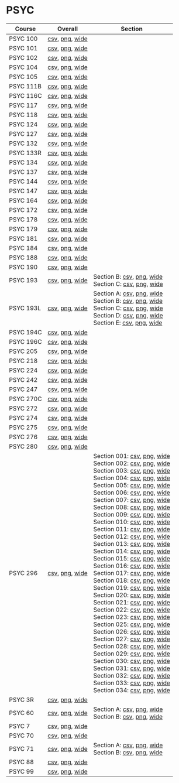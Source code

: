 # PSYC

| Course | Overall | Section |
| ------ | ------- | ------- |
| PSYC 100 | [csv](https://github.com/UCSD-Historical-Enrollment-Data/2024Spring/blob/main/overall/PSYC%20100.csv), [png](https://raw.githubusercontent.com/UCSD-Historical-Enrollment-Data/2024Spring/main/plot_overall/PSYC%20100.png), [wide](https://raw.githubusercontent.com/UCSD-Historical-Enrollment-Data/2024Spring/main/plot_overall_wide/PSYC%20100.png) |  |
| PSYC 101 | [csv](https://github.com/UCSD-Historical-Enrollment-Data/2024Spring/blob/main/overall/PSYC%20101.csv), [png](https://raw.githubusercontent.com/UCSD-Historical-Enrollment-Data/2024Spring/main/plot_overall/PSYC%20101.png), [wide](https://raw.githubusercontent.com/UCSD-Historical-Enrollment-Data/2024Spring/main/plot_overall_wide/PSYC%20101.png) |  |
| PSYC 102 | [csv](https://github.com/UCSD-Historical-Enrollment-Data/2024Spring/blob/main/overall/PSYC%20102.csv), [png](https://raw.githubusercontent.com/UCSD-Historical-Enrollment-Data/2024Spring/main/plot_overall/PSYC%20102.png), [wide](https://raw.githubusercontent.com/UCSD-Historical-Enrollment-Data/2024Spring/main/plot_overall_wide/PSYC%20102.png) |  |
| PSYC 104 | [csv](https://github.com/UCSD-Historical-Enrollment-Data/2024Spring/blob/main/overall/PSYC%20104.csv), [png](https://raw.githubusercontent.com/UCSD-Historical-Enrollment-Data/2024Spring/main/plot_overall/PSYC%20104.png), [wide](https://raw.githubusercontent.com/UCSD-Historical-Enrollment-Data/2024Spring/main/plot_overall_wide/PSYC%20104.png) |  |
| PSYC 105 | [csv](https://github.com/UCSD-Historical-Enrollment-Data/2024Spring/blob/main/overall/PSYC%20105.csv), [png](https://raw.githubusercontent.com/UCSD-Historical-Enrollment-Data/2024Spring/main/plot_overall/PSYC%20105.png), [wide](https://raw.githubusercontent.com/UCSD-Historical-Enrollment-Data/2024Spring/main/plot_overall_wide/PSYC%20105.png) |  |
| PSYC 111B | [csv](https://github.com/UCSD-Historical-Enrollment-Data/2024Spring/blob/main/overall/PSYC%20111B.csv), [png](https://raw.githubusercontent.com/UCSD-Historical-Enrollment-Data/2024Spring/main/plot_overall/PSYC%20111B.png), [wide](https://raw.githubusercontent.com/UCSD-Historical-Enrollment-Data/2024Spring/main/plot_overall_wide/PSYC%20111B.png) |  |
| PSYC 116C | [csv](https://github.com/UCSD-Historical-Enrollment-Data/2024Spring/blob/main/overall/PSYC%20116C.csv), [png](https://raw.githubusercontent.com/UCSD-Historical-Enrollment-Data/2024Spring/main/plot_overall/PSYC%20116C.png), [wide](https://raw.githubusercontent.com/UCSD-Historical-Enrollment-Data/2024Spring/main/plot_overall_wide/PSYC%20116C.png) |  |
| PSYC 117 | [csv](https://github.com/UCSD-Historical-Enrollment-Data/2024Spring/blob/main/overall/PSYC%20117.csv), [png](https://raw.githubusercontent.com/UCSD-Historical-Enrollment-Data/2024Spring/main/plot_overall/PSYC%20117.png), [wide](https://raw.githubusercontent.com/UCSD-Historical-Enrollment-Data/2024Spring/main/plot_overall_wide/PSYC%20117.png) |  |
| PSYC 118 | [csv](https://github.com/UCSD-Historical-Enrollment-Data/2024Spring/blob/main/overall/PSYC%20118.csv), [png](https://raw.githubusercontent.com/UCSD-Historical-Enrollment-Data/2024Spring/main/plot_overall/PSYC%20118.png), [wide](https://raw.githubusercontent.com/UCSD-Historical-Enrollment-Data/2024Spring/main/plot_overall_wide/PSYC%20118.png) |  |
| PSYC 124 | [csv](https://github.com/UCSD-Historical-Enrollment-Data/2024Spring/blob/main/overall/PSYC%20124.csv), [png](https://raw.githubusercontent.com/UCSD-Historical-Enrollment-Data/2024Spring/main/plot_overall/PSYC%20124.png), [wide](https://raw.githubusercontent.com/UCSD-Historical-Enrollment-Data/2024Spring/main/plot_overall_wide/PSYC%20124.png) |  |
| PSYC 127 | [csv](https://github.com/UCSD-Historical-Enrollment-Data/2024Spring/blob/main/overall/PSYC%20127.csv), [png](https://raw.githubusercontent.com/UCSD-Historical-Enrollment-Data/2024Spring/main/plot_overall/PSYC%20127.png), [wide](https://raw.githubusercontent.com/UCSD-Historical-Enrollment-Data/2024Spring/main/plot_overall_wide/PSYC%20127.png) |  |
| PSYC 132 | [csv](https://github.com/UCSD-Historical-Enrollment-Data/2024Spring/blob/main/overall/PSYC%20132.csv), [png](https://raw.githubusercontent.com/UCSD-Historical-Enrollment-Data/2024Spring/main/plot_overall/PSYC%20132.png), [wide](https://raw.githubusercontent.com/UCSD-Historical-Enrollment-Data/2024Spring/main/plot_overall_wide/PSYC%20132.png) |  |
| PSYC 133R | [csv](https://github.com/UCSD-Historical-Enrollment-Data/2024Spring/blob/main/overall/PSYC%20133R.csv), [png](https://raw.githubusercontent.com/UCSD-Historical-Enrollment-Data/2024Spring/main/plot_overall/PSYC%20133R.png), [wide](https://raw.githubusercontent.com/UCSD-Historical-Enrollment-Data/2024Spring/main/plot_overall_wide/PSYC%20133R.png) |  |
| PSYC 134 | [csv](https://github.com/UCSD-Historical-Enrollment-Data/2024Spring/blob/main/overall/PSYC%20134.csv), [png](https://raw.githubusercontent.com/UCSD-Historical-Enrollment-Data/2024Spring/main/plot_overall/PSYC%20134.png), [wide](https://raw.githubusercontent.com/UCSD-Historical-Enrollment-Data/2024Spring/main/plot_overall_wide/PSYC%20134.png) |  |
| PSYC 137 | [csv](https://github.com/UCSD-Historical-Enrollment-Data/2024Spring/blob/main/overall/PSYC%20137.csv), [png](https://raw.githubusercontent.com/UCSD-Historical-Enrollment-Data/2024Spring/main/plot_overall/PSYC%20137.png), [wide](https://raw.githubusercontent.com/UCSD-Historical-Enrollment-Data/2024Spring/main/plot_overall_wide/PSYC%20137.png) |  |
| PSYC 144 | [csv](https://github.com/UCSD-Historical-Enrollment-Data/2024Spring/blob/main/overall/PSYC%20144.csv), [png](https://raw.githubusercontent.com/UCSD-Historical-Enrollment-Data/2024Spring/main/plot_overall/PSYC%20144.png), [wide](https://raw.githubusercontent.com/UCSD-Historical-Enrollment-Data/2024Spring/main/plot_overall_wide/PSYC%20144.png) |  |
| PSYC 147 | [csv](https://github.com/UCSD-Historical-Enrollment-Data/2024Spring/blob/main/overall/PSYC%20147.csv), [png](https://raw.githubusercontent.com/UCSD-Historical-Enrollment-Data/2024Spring/main/plot_overall/PSYC%20147.png), [wide](https://raw.githubusercontent.com/UCSD-Historical-Enrollment-Data/2024Spring/main/plot_overall_wide/PSYC%20147.png) |  |
| PSYC 164 | [csv](https://github.com/UCSD-Historical-Enrollment-Data/2024Spring/blob/main/overall/PSYC%20164.csv), [png](https://raw.githubusercontent.com/UCSD-Historical-Enrollment-Data/2024Spring/main/plot_overall/PSYC%20164.png), [wide](https://raw.githubusercontent.com/UCSD-Historical-Enrollment-Data/2024Spring/main/plot_overall_wide/PSYC%20164.png) |  |
| PSYC 172 | [csv](https://github.com/UCSD-Historical-Enrollment-Data/2024Spring/blob/main/overall/PSYC%20172.csv), [png](https://raw.githubusercontent.com/UCSD-Historical-Enrollment-Data/2024Spring/main/plot_overall/PSYC%20172.png), [wide](https://raw.githubusercontent.com/UCSD-Historical-Enrollment-Data/2024Spring/main/plot_overall_wide/PSYC%20172.png) |  |
| PSYC 178 | [csv](https://github.com/UCSD-Historical-Enrollment-Data/2024Spring/blob/main/overall/PSYC%20178.csv), [png](https://raw.githubusercontent.com/UCSD-Historical-Enrollment-Data/2024Spring/main/plot_overall/PSYC%20178.png), [wide](https://raw.githubusercontent.com/UCSD-Historical-Enrollment-Data/2024Spring/main/plot_overall_wide/PSYC%20178.png) |  |
| PSYC 179 | [csv](https://github.com/UCSD-Historical-Enrollment-Data/2024Spring/blob/main/overall/PSYC%20179.csv), [png](https://raw.githubusercontent.com/UCSD-Historical-Enrollment-Data/2024Spring/main/plot_overall/PSYC%20179.png), [wide](https://raw.githubusercontent.com/UCSD-Historical-Enrollment-Data/2024Spring/main/plot_overall_wide/PSYC%20179.png) |  |
| PSYC 181 | [csv](https://github.com/UCSD-Historical-Enrollment-Data/2024Spring/blob/main/overall/PSYC%20181.csv), [png](https://raw.githubusercontent.com/UCSD-Historical-Enrollment-Data/2024Spring/main/plot_overall/PSYC%20181.png), [wide](https://raw.githubusercontent.com/UCSD-Historical-Enrollment-Data/2024Spring/main/plot_overall_wide/PSYC%20181.png) |  |
| PSYC 184 | [csv](https://github.com/UCSD-Historical-Enrollment-Data/2024Spring/blob/main/overall/PSYC%20184.csv), [png](https://raw.githubusercontent.com/UCSD-Historical-Enrollment-Data/2024Spring/main/plot_overall/PSYC%20184.png), [wide](https://raw.githubusercontent.com/UCSD-Historical-Enrollment-Data/2024Spring/main/plot_overall_wide/PSYC%20184.png) |  |
| PSYC 188 | [csv](https://github.com/UCSD-Historical-Enrollment-Data/2024Spring/blob/main/overall/PSYC%20188.csv), [png](https://raw.githubusercontent.com/UCSD-Historical-Enrollment-Data/2024Spring/main/plot_overall/PSYC%20188.png), [wide](https://raw.githubusercontent.com/UCSD-Historical-Enrollment-Data/2024Spring/main/plot_overall_wide/PSYC%20188.png) |  |
| PSYC 190 | [csv](https://github.com/UCSD-Historical-Enrollment-Data/2024Spring/blob/main/overall/PSYC%20190.csv), [png](https://raw.githubusercontent.com/UCSD-Historical-Enrollment-Data/2024Spring/main/plot_overall/PSYC%20190.png), [wide](https://raw.githubusercontent.com/UCSD-Historical-Enrollment-Data/2024Spring/main/plot_overall_wide/PSYC%20190.png) |  |
| PSYC 193 | [csv](https://github.com/UCSD-Historical-Enrollment-Data/2024Spring/blob/main/overall/PSYC%20193.csv), [png](https://raw.githubusercontent.com/UCSD-Historical-Enrollment-Data/2024Spring/main/plot_overall/PSYC%20193.png), [wide](https://raw.githubusercontent.com/UCSD-Historical-Enrollment-Data/2024Spring/main/plot_overall_wide/PSYC%20193.png) | Section B: [csv](https://github.com/UCSD-Historical-Enrollment-Data/2024Spring/blob/main/section/PSYC%20193_B.csv), [png](https://raw.githubusercontent.com/UCSD-Historical-Enrollment-Data/2024Spring/main/plot_section/PSYC%20193_B.png), [wide](https://raw.githubusercontent.com/UCSD-Historical-Enrollment-Data/2024Spring/main/plot_section_wide/PSYC%20193_B.png)<br>Section C: [csv](https://github.com/UCSD-Historical-Enrollment-Data/2024Spring/blob/main/section/PSYC%20193_C.csv), [png](https://raw.githubusercontent.com/UCSD-Historical-Enrollment-Data/2024Spring/main/plot_section/PSYC%20193_C.png), [wide](https://raw.githubusercontent.com/UCSD-Historical-Enrollment-Data/2024Spring/main/plot_section_wide/PSYC%20193_C.png) |
| PSYC 193L | [csv](https://github.com/UCSD-Historical-Enrollment-Data/2024Spring/blob/main/overall/PSYC%20193L.csv), [png](https://raw.githubusercontent.com/UCSD-Historical-Enrollment-Data/2024Spring/main/plot_overall/PSYC%20193L.png), [wide](https://raw.githubusercontent.com/UCSD-Historical-Enrollment-Data/2024Spring/main/plot_overall_wide/PSYC%20193L.png) | Section A: [csv](https://github.com/UCSD-Historical-Enrollment-Data/2024Spring/blob/main/section/PSYC%20193L_A.csv), [png](https://raw.githubusercontent.com/UCSD-Historical-Enrollment-Data/2024Spring/main/plot_section/PSYC%20193L_A.png), [wide](https://raw.githubusercontent.com/UCSD-Historical-Enrollment-Data/2024Spring/main/plot_section_wide/PSYC%20193L_A.png)<br>Section B: [csv](https://github.com/UCSD-Historical-Enrollment-Data/2024Spring/blob/main/section/PSYC%20193L_B.csv), [png](https://raw.githubusercontent.com/UCSD-Historical-Enrollment-Data/2024Spring/main/plot_section/PSYC%20193L_B.png), [wide](https://raw.githubusercontent.com/UCSD-Historical-Enrollment-Data/2024Spring/main/plot_section_wide/PSYC%20193L_B.png)<br>Section C: [csv](https://github.com/UCSD-Historical-Enrollment-Data/2024Spring/blob/main/section/PSYC%20193L_C.csv), [png](https://raw.githubusercontent.com/UCSD-Historical-Enrollment-Data/2024Spring/main/plot_section/PSYC%20193L_C.png), [wide](https://raw.githubusercontent.com/UCSD-Historical-Enrollment-Data/2024Spring/main/plot_section_wide/PSYC%20193L_C.png)<br>Section D: [csv](https://github.com/UCSD-Historical-Enrollment-Data/2024Spring/blob/main/section/PSYC%20193L_D.csv), [png](https://raw.githubusercontent.com/UCSD-Historical-Enrollment-Data/2024Spring/main/plot_section/PSYC%20193L_D.png), [wide](https://raw.githubusercontent.com/UCSD-Historical-Enrollment-Data/2024Spring/main/plot_section_wide/PSYC%20193L_D.png)<br>Section E: [csv](https://github.com/UCSD-Historical-Enrollment-Data/2024Spring/blob/main/section/PSYC%20193L_E.csv), [png](https://raw.githubusercontent.com/UCSD-Historical-Enrollment-Data/2024Spring/main/plot_section/PSYC%20193L_E.png), [wide](https://raw.githubusercontent.com/UCSD-Historical-Enrollment-Data/2024Spring/main/plot_section_wide/PSYC%20193L_E.png) |
| PSYC 194C | [csv](https://github.com/UCSD-Historical-Enrollment-Data/2024Spring/blob/main/overall/PSYC%20194C.csv), [png](https://raw.githubusercontent.com/UCSD-Historical-Enrollment-Data/2024Spring/main/plot_overall/PSYC%20194C.png), [wide](https://raw.githubusercontent.com/UCSD-Historical-Enrollment-Data/2024Spring/main/plot_overall_wide/PSYC%20194C.png) |  |
| PSYC 196C | [csv](https://github.com/UCSD-Historical-Enrollment-Data/2024Spring/blob/main/overall/PSYC%20196C.csv), [png](https://raw.githubusercontent.com/UCSD-Historical-Enrollment-Data/2024Spring/main/plot_overall/PSYC%20196C.png), [wide](https://raw.githubusercontent.com/UCSD-Historical-Enrollment-Data/2024Spring/main/plot_overall_wide/PSYC%20196C.png) |  |
| PSYC 205 | [csv](https://github.com/UCSD-Historical-Enrollment-Data/2024Spring/blob/main/overall/PSYC%20205.csv), [png](https://raw.githubusercontent.com/UCSD-Historical-Enrollment-Data/2024Spring/main/plot_overall/PSYC%20205.png), [wide](https://raw.githubusercontent.com/UCSD-Historical-Enrollment-Data/2024Spring/main/plot_overall_wide/PSYC%20205.png) |  |
| PSYC 218 | [csv](https://github.com/UCSD-Historical-Enrollment-Data/2024Spring/blob/main/overall/PSYC%20218.csv), [png](https://raw.githubusercontent.com/UCSD-Historical-Enrollment-Data/2024Spring/main/plot_overall/PSYC%20218.png), [wide](https://raw.githubusercontent.com/UCSD-Historical-Enrollment-Data/2024Spring/main/plot_overall_wide/PSYC%20218.png) |  |
| PSYC 224 | [csv](https://github.com/UCSD-Historical-Enrollment-Data/2024Spring/blob/main/overall/PSYC%20224.csv), [png](https://raw.githubusercontent.com/UCSD-Historical-Enrollment-Data/2024Spring/main/plot_overall/PSYC%20224.png), [wide](https://raw.githubusercontent.com/UCSD-Historical-Enrollment-Data/2024Spring/main/plot_overall_wide/PSYC%20224.png) |  |
| PSYC 242 | [csv](https://github.com/UCSD-Historical-Enrollment-Data/2024Spring/blob/main/overall/PSYC%20242.csv), [png](https://raw.githubusercontent.com/UCSD-Historical-Enrollment-Data/2024Spring/main/plot_overall/PSYC%20242.png), [wide](https://raw.githubusercontent.com/UCSD-Historical-Enrollment-Data/2024Spring/main/plot_overall_wide/PSYC%20242.png) |  |
| PSYC 247 | [csv](https://github.com/UCSD-Historical-Enrollment-Data/2024Spring/blob/main/overall/PSYC%20247.csv), [png](https://raw.githubusercontent.com/UCSD-Historical-Enrollment-Data/2024Spring/main/plot_overall/PSYC%20247.png), [wide](https://raw.githubusercontent.com/UCSD-Historical-Enrollment-Data/2024Spring/main/plot_overall_wide/PSYC%20247.png) |  |
| PSYC 270C | [csv](https://github.com/UCSD-Historical-Enrollment-Data/2024Spring/blob/main/overall/PSYC%20270C.csv), [png](https://raw.githubusercontent.com/UCSD-Historical-Enrollment-Data/2024Spring/main/plot_overall/PSYC%20270C.png), [wide](https://raw.githubusercontent.com/UCSD-Historical-Enrollment-Data/2024Spring/main/plot_overall_wide/PSYC%20270C.png) |  |
| PSYC 272 | [csv](https://github.com/UCSD-Historical-Enrollment-Data/2024Spring/blob/main/overall/PSYC%20272.csv), [png](https://raw.githubusercontent.com/UCSD-Historical-Enrollment-Data/2024Spring/main/plot_overall/PSYC%20272.png), [wide](https://raw.githubusercontent.com/UCSD-Historical-Enrollment-Data/2024Spring/main/plot_overall_wide/PSYC%20272.png) |  |
| PSYC 274 | [csv](https://github.com/UCSD-Historical-Enrollment-Data/2024Spring/blob/main/overall/PSYC%20274.csv), [png](https://raw.githubusercontent.com/UCSD-Historical-Enrollment-Data/2024Spring/main/plot_overall/PSYC%20274.png), [wide](https://raw.githubusercontent.com/UCSD-Historical-Enrollment-Data/2024Spring/main/plot_overall_wide/PSYC%20274.png) |  |
| PSYC 275 | [csv](https://github.com/UCSD-Historical-Enrollment-Data/2024Spring/blob/main/overall/PSYC%20275.csv), [png](https://raw.githubusercontent.com/UCSD-Historical-Enrollment-Data/2024Spring/main/plot_overall/PSYC%20275.png), [wide](https://raw.githubusercontent.com/UCSD-Historical-Enrollment-Data/2024Spring/main/plot_overall_wide/PSYC%20275.png) |  |
| PSYC 276 | [csv](https://github.com/UCSD-Historical-Enrollment-Data/2024Spring/blob/main/overall/PSYC%20276.csv), [png](https://raw.githubusercontent.com/UCSD-Historical-Enrollment-Data/2024Spring/main/plot_overall/PSYC%20276.png), [wide](https://raw.githubusercontent.com/UCSD-Historical-Enrollment-Data/2024Spring/main/plot_overall_wide/PSYC%20276.png) |  |
| PSYC 280 | [csv](https://github.com/UCSD-Historical-Enrollment-Data/2024Spring/blob/main/overall/PSYC%20280.csv), [png](https://raw.githubusercontent.com/UCSD-Historical-Enrollment-Data/2024Spring/main/plot_overall/PSYC%20280.png), [wide](https://raw.githubusercontent.com/UCSD-Historical-Enrollment-Data/2024Spring/main/plot_overall_wide/PSYC%20280.png) |  |
| PSYC 296 | [csv](https://github.com/UCSD-Historical-Enrollment-Data/2024Spring/blob/main/overall/PSYC%20296.csv), [png](https://raw.githubusercontent.com/UCSD-Historical-Enrollment-Data/2024Spring/main/plot_overall/PSYC%20296.png), [wide](https://raw.githubusercontent.com/UCSD-Historical-Enrollment-Data/2024Spring/main/plot_overall_wide/PSYC%20296.png) | Section 001: [csv](https://github.com/UCSD-Historical-Enrollment-Data/2024Spring/blob/main/section/PSYC%20296_001.csv), [png](https://raw.githubusercontent.com/UCSD-Historical-Enrollment-Data/2024Spring/main/plot_section/PSYC%20296_001.png), [wide](https://raw.githubusercontent.com/UCSD-Historical-Enrollment-Data/2024Spring/main/plot_section_wide/PSYC%20296_001.png)<br>Section 002: [csv](https://github.com/UCSD-Historical-Enrollment-Data/2024Spring/blob/main/section/PSYC%20296_002.csv), [png](https://raw.githubusercontent.com/UCSD-Historical-Enrollment-Data/2024Spring/main/plot_section/PSYC%20296_002.png), [wide](https://raw.githubusercontent.com/UCSD-Historical-Enrollment-Data/2024Spring/main/plot_section_wide/PSYC%20296_002.png)<br>Section 003: [csv](https://github.com/UCSD-Historical-Enrollment-Data/2024Spring/blob/main/section/PSYC%20296_003.csv), [png](https://raw.githubusercontent.com/UCSD-Historical-Enrollment-Data/2024Spring/main/plot_section/PSYC%20296_003.png), [wide](https://raw.githubusercontent.com/UCSD-Historical-Enrollment-Data/2024Spring/main/plot_section_wide/PSYC%20296_003.png)<br>Section 004: [csv](https://github.com/UCSD-Historical-Enrollment-Data/2024Spring/blob/main/section/PSYC%20296_004.csv), [png](https://raw.githubusercontent.com/UCSD-Historical-Enrollment-Data/2024Spring/main/plot_section/PSYC%20296_004.png), [wide](https://raw.githubusercontent.com/UCSD-Historical-Enrollment-Data/2024Spring/main/plot_section_wide/PSYC%20296_004.png)<br>Section 005: [csv](https://github.com/UCSD-Historical-Enrollment-Data/2024Spring/blob/main/section/PSYC%20296_005.csv), [png](https://raw.githubusercontent.com/UCSD-Historical-Enrollment-Data/2024Spring/main/plot_section/PSYC%20296_005.png), [wide](https://raw.githubusercontent.com/UCSD-Historical-Enrollment-Data/2024Spring/main/plot_section_wide/PSYC%20296_005.png)<br>Section 006: [csv](https://github.com/UCSD-Historical-Enrollment-Data/2024Spring/blob/main/section/PSYC%20296_006.csv), [png](https://raw.githubusercontent.com/UCSD-Historical-Enrollment-Data/2024Spring/main/plot_section/PSYC%20296_006.png), [wide](https://raw.githubusercontent.com/UCSD-Historical-Enrollment-Data/2024Spring/main/plot_section_wide/PSYC%20296_006.png)<br>Section 007: [csv](https://github.com/UCSD-Historical-Enrollment-Data/2024Spring/blob/main/section/PSYC%20296_007.csv), [png](https://raw.githubusercontent.com/UCSD-Historical-Enrollment-Data/2024Spring/main/plot_section/PSYC%20296_007.png), [wide](https://raw.githubusercontent.com/UCSD-Historical-Enrollment-Data/2024Spring/main/plot_section_wide/PSYC%20296_007.png)<br>Section 008: [csv](https://github.com/UCSD-Historical-Enrollment-Data/2024Spring/blob/main/section/PSYC%20296_008.csv), [png](https://raw.githubusercontent.com/UCSD-Historical-Enrollment-Data/2024Spring/main/plot_section/PSYC%20296_008.png), [wide](https://raw.githubusercontent.com/UCSD-Historical-Enrollment-Data/2024Spring/main/plot_section_wide/PSYC%20296_008.png)<br>Section 009: [csv](https://github.com/UCSD-Historical-Enrollment-Data/2024Spring/blob/main/section/PSYC%20296_009.csv), [png](https://raw.githubusercontent.com/UCSD-Historical-Enrollment-Data/2024Spring/main/plot_section/PSYC%20296_009.png), [wide](https://raw.githubusercontent.com/UCSD-Historical-Enrollment-Data/2024Spring/main/plot_section_wide/PSYC%20296_009.png)<br>Section 010: [csv](https://github.com/UCSD-Historical-Enrollment-Data/2024Spring/blob/main/section/PSYC%20296_010.csv), [png](https://raw.githubusercontent.com/UCSD-Historical-Enrollment-Data/2024Spring/main/plot_section/PSYC%20296_010.png), [wide](https://raw.githubusercontent.com/UCSD-Historical-Enrollment-Data/2024Spring/main/plot_section_wide/PSYC%20296_010.png)<br>Section 011: [csv](https://github.com/UCSD-Historical-Enrollment-Data/2024Spring/blob/main/section/PSYC%20296_011.csv), [png](https://raw.githubusercontent.com/UCSD-Historical-Enrollment-Data/2024Spring/main/plot_section/PSYC%20296_011.png), [wide](https://raw.githubusercontent.com/UCSD-Historical-Enrollment-Data/2024Spring/main/plot_section_wide/PSYC%20296_011.png)<br>Section 012: [csv](https://github.com/UCSD-Historical-Enrollment-Data/2024Spring/blob/main/section/PSYC%20296_012.csv), [png](https://raw.githubusercontent.com/UCSD-Historical-Enrollment-Data/2024Spring/main/plot_section/PSYC%20296_012.png), [wide](https://raw.githubusercontent.com/UCSD-Historical-Enrollment-Data/2024Spring/main/plot_section_wide/PSYC%20296_012.png)<br>Section 013: [csv](https://github.com/UCSD-Historical-Enrollment-Data/2024Spring/blob/main/section/PSYC%20296_013.csv), [png](https://raw.githubusercontent.com/UCSD-Historical-Enrollment-Data/2024Spring/main/plot_section/PSYC%20296_013.png), [wide](https://raw.githubusercontent.com/UCSD-Historical-Enrollment-Data/2024Spring/main/plot_section_wide/PSYC%20296_013.png)<br>Section 014: [csv](https://github.com/UCSD-Historical-Enrollment-Data/2024Spring/blob/main/section/PSYC%20296_014.csv), [png](https://raw.githubusercontent.com/UCSD-Historical-Enrollment-Data/2024Spring/main/plot_section/PSYC%20296_014.png), [wide](https://raw.githubusercontent.com/UCSD-Historical-Enrollment-Data/2024Spring/main/plot_section_wide/PSYC%20296_014.png)<br>Section 015: [csv](https://github.com/UCSD-Historical-Enrollment-Data/2024Spring/blob/main/section/PSYC%20296_015.csv), [png](https://raw.githubusercontent.com/UCSD-Historical-Enrollment-Data/2024Spring/main/plot_section/PSYC%20296_015.png), [wide](https://raw.githubusercontent.com/UCSD-Historical-Enrollment-Data/2024Spring/main/plot_section_wide/PSYC%20296_015.png)<br>Section 016: [csv](https://github.com/UCSD-Historical-Enrollment-Data/2024Spring/blob/main/section/PSYC%20296_016.csv), [png](https://raw.githubusercontent.com/UCSD-Historical-Enrollment-Data/2024Spring/main/plot_section/PSYC%20296_016.png), [wide](https://raw.githubusercontent.com/UCSD-Historical-Enrollment-Data/2024Spring/main/plot_section_wide/PSYC%20296_016.png)<br>Section 017: [csv](https://github.com/UCSD-Historical-Enrollment-Data/2024Spring/blob/main/section/PSYC%20296_017.csv), [png](https://raw.githubusercontent.com/UCSD-Historical-Enrollment-Data/2024Spring/main/plot_section/PSYC%20296_017.png), [wide](https://raw.githubusercontent.com/UCSD-Historical-Enrollment-Data/2024Spring/main/plot_section_wide/PSYC%20296_017.png)<br>Section 018: [csv](https://github.com/UCSD-Historical-Enrollment-Data/2024Spring/blob/main/section/PSYC%20296_018.csv), [png](https://raw.githubusercontent.com/UCSD-Historical-Enrollment-Data/2024Spring/main/plot_section/PSYC%20296_018.png), [wide](https://raw.githubusercontent.com/UCSD-Historical-Enrollment-Data/2024Spring/main/plot_section_wide/PSYC%20296_018.png)<br>Section 019: [csv](https://github.com/UCSD-Historical-Enrollment-Data/2024Spring/blob/main/section/PSYC%20296_019.csv), [png](https://raw.githubusercontent.com/UCSD-Historical-Enrollment-Data/2024Spring/main/plot_section/PSYC%20296_019.png), [wide](https://raw.githubusercontent.com/UCSD-Historical-Enrollment-Data/2024Spring/main/plot_section_wide/PSYC%20296_019.png)<br>Section 020: [csv](https://github.com/UCSD-Historical-Enrollment-Data/2024Spring/blob/main/section/PSYC%20296_020.csv), [png](https://raw.githubusercontent.com/UCSD-Historical-Enrollment-Data/2024Spring/main/plot_section/PSYC%20296_020.png), [wide](https://raw.githubusercontent.com/UCSD-Historical-Enrollment-Data/2024Spring/main/plot_section_wide/PSYC%20296_020.png)<br>Section 021: [csv](https://github.com/UCSD-Historical-Enrollment-Data/2024Spring/blob/main/section/PSYC%20296_021.csv), [png](https://raw.githubusercontent.com/UCSD-Historical-Enrollment-Data/2024Spring/main/plot_section/PSYC%20296_021.png), [wide](https://raw.githubusercontent.com/UCSD-Historical-Enrollment-Data/2024Spring/main/plot_section_wide/PSYC%20296_021.png)<br>Section 022: [csv](https://github.com/UCSD-Historical-Enrollment-Data/2024Spring/blob/main/section/PSYC%20296_022.csv), [png](https://raw.githubusercontent.com/UCSD-Historical-Enrollment-Data/2024Spring/main/plot_section/PSYC%20296_022.png), [wide](https://raw.githubusercontent.com/UCSD-Historical-Enrollment-Data/2024Spring/main/plot_section_wide/PSYC%20296_022.png)<br>Section 023: [csv](https://github.com/UCSD-Historical-Enrollment-Data/2024Spring/blob/main/section/PSYC%20296_023.csv), [png](https://raw.githubusercontent.com/UCSD-Historical-Enrollment-Data/2024Spring/main/plot_section/PSYC%20296_023.png), [wide](https://raw.githubusercontent.com/UCSD-Historical-Enrollment-Data/2024Spring/main/plot_section_wide/PSYC%20296_023.png)<br>Section 025: [csv](https://github.com/UCSD-Historical-Enrollment-Data/2024Spring/blob/main/section/PSYC%20296_025.csv), [png](https://raw.githubusercontent.com/UCSD-Historical-Enrollment-Data/2024Spring/main/plot_section/PSYC%20296_025.png), [wide](https://raw.githubusercontent.com/UCSD-Historical-Enrollment-Data/2024Spring/main/plot_section_wide/PSYC%20296_025.png)<br>Section 026: [csv](https://github.com/UCSD-Historical-Enrollment-Data/2024Spring/blob/main/section/PSYC%20296_026.csv), [png](https://raw.githubusercontent.com/UCSD-Historical-Enrollment-Data/2024Spring/main/plot_section/PSYC%20296_026.png), [wide](https://raw.githubusercontent.com/UCSD-Historical-Enrollment-Data/2024Spring/main/plot_section_wide/PSYC%20296_026.png)<br>Section 027: [csv](https://github.com/UCSD-Historical-Enrollment-Data/2024Spring/blob/main/section/PSYC%20296_027.csv), [png](https://raw.githubusercontent.com/UCSD-Historical-Enrollment-Data/2024Spring/main/plot_section/PSYC%20296_027.png), [wide](https://raw.githubusercontent.com/UCSD-Historical-Enrollment-Data/2024Spring/main/plot_section_wide/PSYC%20296_027.png)<br>Section 028: [csv](https://github.com/UCSD-Historical-Enrollment-Data/2024Spring/blob/main/section/PSYC%20296_028.csv), [png](https://raw.githubusercontent.com/UCSD-Historical-Enrollment-Data/2024Spring/main/plot_section/PSYC%20296_028.png), [wide](https://raw.githubusercontent.com/UCSD-Historical-Enrollment-Data/2024Spring/main/plot_section_wide/PSYC%20296_028.png)<br>Section 029: [csv](https://github.com/UCSD-Historical-Enrollment-Data/2024Spring/blob/main/section/PSYC%20296_029.csv), [png](https://raw.githubusercontent.com/UCSD-Historical-Enrollment-Data/2024Spring/main/plot_section/PSYC%20296_029.png), [wide](https://raw.githubusercontent.com/UCSD-Historical-Enrollment-Data/2024Spring/main/plot_section_wide/PSYC%20296_029.png)<br>Section 030: [csv](https://github.com/UCSD-Historical-Enrollment-Data/2024Spring/blob/main/section/PSYC%20296_030.csv), [png](https://raw.githubusercontent.com/UCSD-Historical-Enrollment-Data/2024Spring/main/plot_section/PSYC%20296_030.png), [wide](https://raw.githubusercontent.com/UCSD-Historical-Enrollment-Data/2024Spring/main/plot_section_wide/PSYC%20296_030.png)<br>Section 031: [csv](https://github.com/UCSD-Historical-Enrollment-Data/2024Spring/blob/main/section/PSYC%20296_031.csv), [png](https://raw.githubusercontent.com/UCSD-Historical-Enrollment-Data/2024Spring/main/plot_section/PSYC%20296_031.png), [wide](https://raw.githubusercontent.com/UCSD-Historical-Enrollment-Data/2024Spring/main/plot_section_wide/PSYC%20296_031.png)<br>Section 032: [csv](https://github.com/UCSD-Historical-Enrollment-Data/2024Spring/blob/main/section/PSYC%20296_032.csv), [png](https://raw.githubusercontent.com/UCSD-Historical-Enrollment-Data/2024Spring/main/plot_section/PSYC%20296_032.png), [wide](https://raw.githubusercontent.com/UCSD-Historical-Enrollment-Data/2024Spring/main/plot_section_wide/PSYC%20296_032.png)<br>Section 033: [csv](https://github.com/UCSD-Historical-Enrollment-Data/2024Spring/blob/main/section/PSYC%20296_033.csv), [png](https://raw.githubusercontent.com/UCSD-Historical-Enrollment-Data/2024Spring/main/plot_section/PSYC%20296_033.png), [wide](https://raw.githubusercontent.com/UCSD-Historical-Enrollment-Data/2024Spring/main/plot_section_wide/PSYC%20296_033.png)<br>Section 034: [csv](https://github.com/UCSD-Historical-Enrollment-Data/2024Spring/blob/main/section/PSYC%20296_034.csv), [png](https://raw.githubusercontent.com/UCSD-Historical-Enrollment-Data/2024Spring/main/plot_section/PSYC%20296_034.png), [wide](https://raw.githubusercontent.com/UCSD-Historical-Enrollment-Data/2024Spring/main/plot_section_wide/PSYC%20296_034.png) |
| PSYC 3R | [csv](https://github.com/UCSD-Historical-Enrollment-Data/2024Spring/blob/main/overall/PSYC%203R.csv), [png](https://raw.githubusercontent.com/UCSD-Historical-Enrollment-Data/2024Spring/main/plot_overall/PSYC%203R.png), [wide](https://raw.githubusercontent.com/UCSD-Historical-Enrollment-Data/2024Spring/main/plot_overall_wide/PSYC%203R.png) |  |
| PSYC 60 | [csv](https://github.com/UCSD-Historical-Enrollment-Data/2024Spring/blob/main/overall/PSYC%2060.csv), [png](https://raw.githubusercontent.com/UCSD-Historical-Enrollment-Data/2024Spring/main/plot_overall/PSYC%2060.png), [wide](https://raw.githubusercontent.com/UCSD-Historical-Enrollment-Data/2024Spring/main/plot_overall_wide/PSYC%2060.png) | Section A: [csv](https://github.com/UCSD-Historical-Enrollment-Data/2024Spring/blob/main/section/PSYC%2060_A.csv), [png](https://raw.githubusercontent.com/UCSD-Historical-Enrollment-Data/2024Spring/main/plot_section/PSYC%2060_A.png), [wide](https://raw.githubusercontent.com/UCSD-Historical-Enrollment-Data/2024Spring/main/plot_section_wide/PSYC%2060_A.png)<br>Section B: [csv](https://github.com/UCSD-Historical-Enrollment-Data/2024Spring/blob/main/section/PSYC%2060_B.csv), [png](https://raw.githubusercontent.com/UCSD-Historical-Enrollment-Data/2024Spring/main/plot_section/PSYC%2060_B.png), [wide](https://raw.githubusercontent.com/UCSD-Historical-Enrollment-Data/2024Spring/main/plot_section_wide/PSYC%2060_B.png) |
| PSYC 7 | [csv](https://github.com/UCSD-Historical-Enrollment-Data/2024Spring/blob/main/overall/PSYC%207.csv), [png](https://raw.githubusercontent.com/UCSD-Historical-Enrollment-Data/2024Spring/main/plot_overall/PSYC%207.png), [wide](https://raw.githubusercontent.com/UCSD-Historical-Enrollment-Data/2024Spring/main/plot_overall_wide/PSYC%207.png) |  |
| PSYC 70 | [csv](https://github.com/UCSD-Historical-Enrollment-Data/2024Spring/blob/main/overall/PSYC%2070.csv), [png](https://raw.githubusercontent.com/UCSD-Historical-Enrollment-Data/2024Spring/main/plot_overall/PSYC%2070.png), [wide](https://raw.githubusercontent.com/UCSD-Historical-Enrollment-Data/2024Spring/main/plot_overall_wide/PSYC%2070.png) |  |
| PSYC 71 | [csv](https://github.com/UCSD-Historical-Enrollment-Data/2024Spring/blob/main/overall/PSYC%2071.csv), [png](https://raw.githubusercontent.com/UCSD-Historical-Enrollment-Data/2024Spring/main/plot_overall/PSYC%2071.png), [wide](https://raw.githubusercontent.com/UCSD-Historical-Enrollment-Data/2024Spring/main/plot_overall_wide/PSYC%2071.png) | Section A: [csv](https://github.com/UCSD-Historical-Enrollment-Data/2024Spring/blob/main/section/PSYC%2071_A.csv), [png](https://raw.githubusercontent.com/UCSD-Historical-Enrollment-Data/2024Spring/main/plot_section/PSYC%2071_A.png), [wide](https://raw.githubusercontent.com/UCSD-Historical-Enrollment-Data/2024Spring/main/plot_section_wide/PSYC%2071_A.png)<br>Section B: [csv](https://github.com/UCSD-Historical-Enrollment-Data/2024Spring/blob/main/section/PSYC%2071_B.csv), [png](https://raw.githubusercontent.com/UCSD-Historical-Enrollment-Data/2024Spring/main/plot_section/PSYC%2071_B.png), [wide](https://raw.githubusercontent.com/UCSD-Historical-Enrollment-Data/2024Spring/main/plot_section_wide/PSYC%2071_B.png) |
| PSYC 88 | [csv](https://github.com/UCSD-Historical-Enrollment-Data/2024Spring/blob/main/overall/PSYC%2088.csv), [png](https://raw.githubusercontent.com/UCSD-Historical-Enrollment-Data/2024Spring/main/plot_overall/PSYC%2088.png), [wide](https://raw.githubusercontent.com/UCSD-Historical-Enrollment-Data/2024Spring/main/plot_overall_wide/PSYC%2088.png) |  |
| PSYC 99 | [csv](https://github.com/UCSD-Historical-Enrollment-Data/2024Spring/blob/main/overall/PSYC%2099.csv), [png](https://raw.githubusercontent.com/UCSD-Historical-Enrollment-Data/2024Spring/main/plot_overall/PSYC%2099.png), [wide](https://raw.githubusercontent.com/UCSD-Historical-Enrollment-Data/2024Spring/main/plot_overall_wide/PSYC%2099.png) |  |
